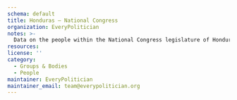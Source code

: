 ```yaml
---
schema: default
title: Honduras — National Congress
organization: EveryPolitician
notes: >-
  Data on the people within the National Congress legislature of Honduras.
resources:
license: ''
category:
  - Groups & Bodies
  - People
maintainer: EveryPolitician
maintainer_email: team@everypolitician.org
---
```

